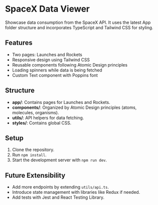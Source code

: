 # SpaceX Data Viewer
Showcase data consumption from the SpaceX API. It uses the latest App folder structure and incorporates TypeScript and Tailwind CSS for styling.

## Features
- Two pages: Launches and Rockets
- Responsive design using Tailwind CSS
- Reusable components following Atomic Design principles
- Loading spinners while data is being fetched
- Custom Text component with Poppins font

## Structure
- **app/**: Contains pages for Launches and Rockets.
- **components/**: Organized by Atomic Design principles (atoms, molecules, organisms).
- **utils/**: API helpers for data fetching.
- **styles/**: Contains global CSS.

## Setup
1. Clone the repository.
2. Run `npm install`.
3. Start the development server with `npm run dev`.

## Future Extensibility
- Add more endpoints by extending `utils/api.ts`.
- Introduce state management with libraries like Redux if needed.
- Add tests with Jest and React Testing Library.
